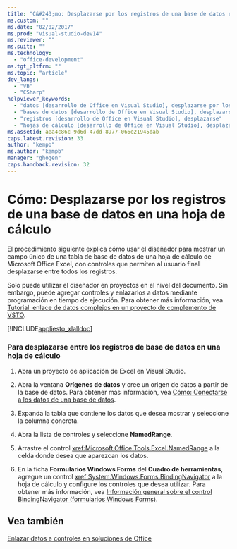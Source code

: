 ```yaml
---
title: "C&#243;mo: Desplazarse por los registros de una base de datos en una hoja de c&#225;lculo"
ms.custom: ""
ms.date: "02/02/2017"
ms.prod: "visual-studio-dev14"
ms.reviewer: ""
ms.suite: ""
ms.technology: 
  - "office-development"
ms.tgt_pltfrm: ""
ms.topic: "article"
dev_langs: 
  - "VB"
  - "CSharp"
helpviewer_keywords: 
  - "datos [desarrollo de Office en Visual Studio], desplazarse por los registros de bases de datos"
  - "bases de datos [desarrollo de Office en Visual Studio], desplazarse por registros"
  - "registros [desarrollo de Office en Visual Studio], desplazarse"
  - "hojas de cálculo [desarrollo de Office en Visual Studio], desplazarse por registros"
ms.assetid: aea4c86c-9d6d-47dd-8977-066e21945dab
caps.latest.revision: 33
author: "kempb"
ms.author: "kempb"
manager: "ghogen"
caps.handback.revision: 32
---
```

# C&#243;mo: Desplazarse por los registros de una base de datos en una hoja de c&#225;lculo
  El procedimiento siguiente explica cómo usar el diseñador para mostrar un campo único de una tabla de base de datos de una hoja de cálculo de Microsoft Office Excel, con controles que permiten al usuario final desplazarse entre todos los registros.  
  
 Solo puede utilizar el diseñador en proyectos en el nivel del documento.  Sin embargo, puede agregar controles y enlazarlos a datos mediante programación en tiempo de ejecución.  Para obtener más información, vea [Tutorial: enlace de datos complejos en un proyecto de complemento de VSTO](../vsto/walkthrough-simple-data-binding-in-vsto-add-in-project.md).  
  
 [!INCLUDE[appliesto_xlalldoc](../vsto/includes/appliesto-xlalldoc-md.md)]  
  
### Para desplazarse entre los registros de base de datos en una hoja de cálculo  
  
1.  Abra un proyecto de aplicación de Excel en Visual Studio.  
  
2.  Abra la ventana **Orígenes de datos** y cree un origen de datos a partir de la base de datos.  Para obtener más información, vea [Cómo: Conectarse a los datos de una base de datos](~/data-tools/how-to-connect-to-data-in-a-database.md).  
  
3.  Expanda la tabla que contiene los datos que desea mostrar y seleccione la columna concreta.  
  
4.  Abra la lista de controles y seleccione **NamedRange**.  
  
5.  Arrastre el control <xref:Microsoft.Office.Tools.Excel.NamedRange> a la celda donde desea que aparezcan los datos.  
  
6.  En la ficha **Formularios Windows Forms** del **Cuadro de herramientas**, agregue un control <xref:System.Windows.Forms.BindingNavigator> a la hoja de cálculo y configure los controles que desea utilizar.  Para obtener más información, vea [Información general sobre el control BindingNavigator &#40;formularios Windows Forms&#41;](http://msdn.microsoft.com/library/4423eede-f8d1-4d02-822f-5bf8432680d0).  
  
## Vea también  
 [Enlazar datos a controles en soluciones de Office](../vsto/binding-data-to-controls-in-office-solutions.md)  
  
  